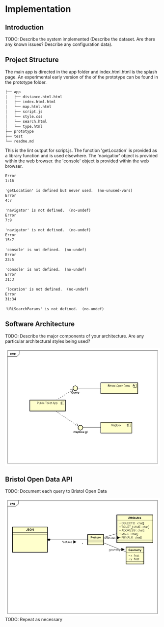# Implementation

## Introduction
TODO: Describe the system implemented (Describe the dataset. Are there any known issues? Describe any configuration data).

## Project Structure
The main app is directed in the app folder and index.html.html is the splash page. An experimental early version of the of the prototype can be found in the prototype folder.  

```
├── app
│   ├── distance.html.html
│   ├── index.html.html
│   └── map.html.html
│   ├── script.js
│   └── style.css
│   └── search.html
│   └── type.html    
├── prototype
├── test
└── readme.md
```

This is the lint output for script.js. The function 'getLocation' is provided as a library function and is used elsewhere. The 'navigatior' object is provided within the web browser. the 'console' object is provided within the web browser.
```
Error
1:16

'getLocation' is defined but never used.  (no-unused-vars)
Error
4:7

'navigator' is not defined.  (no-undef)
Error
7:9

'navigator' is not defined.  (no-undef)
Error
15:7

'console' is not defined.  (no-undef)
Error
23:5

'console' is not defined.  (no-undef)
Error
31:3

'location' is not defined.  (no-undef)
Error
31:34

'URLSearchParams' is not defined.  (no-undef)
```

## Software Architecture
TODO: Describe the major components of your architecture. Are any particular architectural styles being used?

![Insert your component Diagram here](images/componentdiagram.png)

## Bristol Open Data API
TODO: Document each query to Bristol Open Data

![UML Class diagrams representing JSON query results](images/classdiagram.png)
TODO: Repeat as necessary
